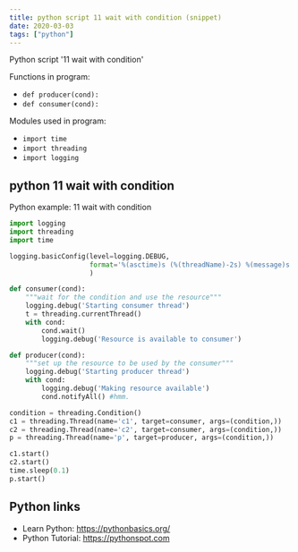 ```yaml
---
title: python script 11 wait with condition (snippet)
date: 2020-03-03
tags: ["python"]
---
```

Python script '11 wait with condition'

Functions in program: 
* `def producer(cond):`
* `def consumer(cond):`

Modules used in program: 
* `import time`
* `import threading`
* `import logging`

## python 11 wait with condition

Python example: 11 wait with condition

```python
import logging
import threading
import time

logging.basicConfig(level=logging.DEBUG,
                    format='%(asctime)s (%(threadName)-2s) %(message)s',
                    )

def consumer(cond):
    """wait for the condition and use the resource"""
    logging.debug('Starting consumer thread')
    t = threading.currentThread()
    with cond:
        cond.wait()
        logging.debug('Resource is available to consumer')

def producer(cond):
    """set up the resource to be used by the consumer"""
    logging.debug('Starting producer thread')
    with cond:
        logging.debug('Making resource available')
        cond.notifyAll() #hmm.

condition = threading.Condition()
c1 = threading.Thread(name='c1', target=consumer, args=(condition,))
c2 = threading.Thread(name='c2', target=consumer, args=(condition,))
p = threading.Thread(name='p', target=producer, args=(condition,))

c1.start()
c2.start()
time.sleep(0.1)
p.start()


```

## Python links

- Learn Python: https://pythonbasics.org/
- Python Tutorial: https://pythonspot.com
